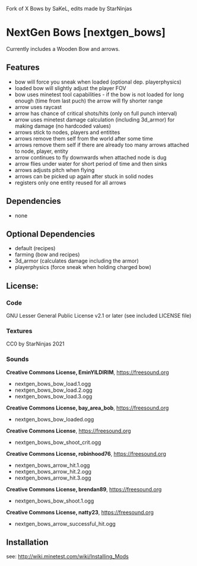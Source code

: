 Fork of X Bows by SaKeL, edits made by StarNinjas

# NextGen Bows [nextgen_bows]

Currently includes a Wooden Bow and arrows.

## Features

* bow will force you sneak when loaded (optional dep. playerphysics)
* loaded bow will slightly adjust the player FOV
* bow uses minetest tool capabilities - if the bow is not loaded for long enough (time from last puch) the arrow will fly shorter range
* arrow uses raycast
* arrow has chance of critical shots/hits (only on full punch interval)
* arrow uses minetest damage calculation (including 3d_armor) for making damage (no hardcoded values)
* arrows stick to nodes, players and entitites
* arrows remove them self from the world after some time
* arrows remove them self if there are already too many arrows attached to node, player, entity
* arrow continues to fly downwards when attached node is dug
* arrow flies under water for short period of time and then sinks
* arrows adjusts pitch when flying
* arrows can be picked up again after stuck in solid nodes
* registers only one entity reused for all arrows

## Dependencies

- none

## Optional Dependencies

- default (recipes)
- farming (bow and recipes)
- 3d_armor (calculates damage including the armor)
- playerphysics (force sneak when holding charged bow)

## License:

### Code

GNU Lesser General Public License v2.1 or later (see included LICENSE file)

### Textures

CC0 by StarNinjas 2021

### Sounds

**Creative Commons License, EminYILDIRIM**, https://freesound.org

- nextgen_bows_bow_load.1.ogg
- nextgen_bows_bow_load.2.ogg
- nextgen_bows_bow_load.3.ogg

**Creative Commons License, bay_area_bob**, https://freesound.org

- nextgen_bows_bow_loaded.ogg

**Creative Commons License**, https://freesound.org

- nextgen_bows_bow_shoot_crit.ogg

**Creative Commons License, robinhood76**, https://freesound.org

- nextgen_bows_arrow_hit.1.ogg
- nextgen_bows_arrow_hit.2.ogg
- nextgen_bows_arrow_hit.3.ogg

**Creative Commons License, brendan89**, https://freesound.org

- nextgen_bows_bow_shoot.1.ogg

**Creative Commons License, natty23**, https://freesound.org

- nextgen_bows_arrow_successful_hit.ogg

## Installation

see: http://wiki.minetest.com/wiki/Installing_Mods
